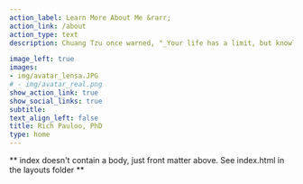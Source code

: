 ```yaml
---
action_label: Learn More About Me &rarr;
action_link: /about
action_type: text
description: Chuang Tzu once warned, "_Your life has a limit, but knowledge has none. If you use what is limited to pursue what has no limit, you will be in danger_." I didn't understand this until midway through a PhD. I was building computer simulations of how water flows underground, how contaminants advect and disperse through rocks. I was far and away, on a slippery slope towards the infinite. These days, I'm more at peace with all I'll never learn. I try to learn about others, about myself, about the bewildering world we live in. I like to puzzle over how we fit together, what we can accomplish together, what it's all about. As the 53rd Calypso of _The Books of Bokonon_ remind us, "_Nice, nice, very nice -- / So many different people / In the same device._" My maternal Chinese surname is _林_ (the characters represent 2 trees and mean _forest_). My paternal surname is Pauloo, Americanized at Ellis Island from the Polish "Paulowski". 

image_left: true
images:
- img/avatar_lensa.JPG
# - img/avatar_real.png
show_action_link: true
show_social_links: true
subtitle: 
text_align_left: false
title: Rich Pauloo, PhD
type: home
---
```


** index doesn't contain a body, just front matter above.
See index.html in the layouts folder **
